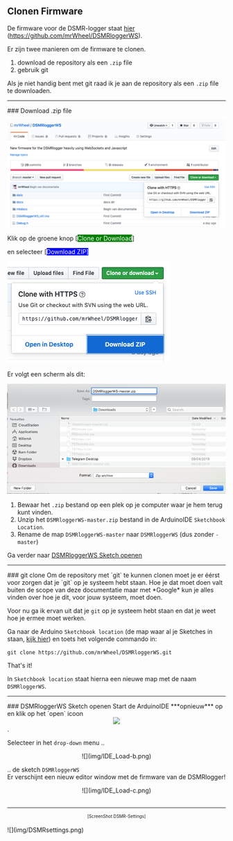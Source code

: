 ## Clonen Firmware
De firmware voor de DSMR-logger staat [hier](https://github.com/mrWheel/DSMRloggerWS)
(https://github.com/mrWheel/DSMRloggerWS).

Er zijn twee manieren om de firmware te clonen.

1. download de repository als een `.zip` file
2. gebruik git

Als je niet handig bent met git raad ik je aan de repository als een `.zip` file te downloaden.

<hr>
### Download .zip file

![](img/GIT_Clone1.png)

Klik op de groene knop [<span style="background: green; color: white;">Clone or Download</span>]

en selecteer [<span style="background: blue; color: white;">Download ZIP]

![](img/GIT_Clone2.png)

Er volgt een scherm als dit:

![](img/GIT_SaveZIP.png)

1. Bewaar het `.zip` bestand op een plek op je computer waar je hem terug kunt vinden.
2. Unzip het `DSMRloggerWS-master.zip` bestand in de ArduinoIDE `Sketchbook Location`.
3. Rename de map `DSMRloggerWS-master` naar `DSMRloggerWS` (dus zonder `-master`)

Ga verder naar [DSMRloggerWS Sketch openen](#dsmrloggerws-sketch-openen)

<hr>
### git clone
Om de repository met `git` te kunnen clonen moet je er éérst voor zorgen dat je `git` 
op je systeem hebt staan. Hoe je dat moet doen valt buiten de scope van deze documentatie
maar met *Google* kun je alles vinden over hoe je dit, voor jouw systeem, moet doen.

Voor nu ga ik ervan uit dat je `git` op je systeem hebt staan en dat je weet hoe je
ermee moet werken.

Ga naar de Arduino `Sketchbook location` (de map waar al je Sketches in staan, 
[kijk hier](installatieESP8266core.md))
en toets het volgende commando in:
```
git clone https://github.com/mrWheel/DSMRloggerWS.git
```
That's it!

In `Sketchbook location` staat hierna een nieuwe map met de naam `DSMRloggerWS`. 

<hr>
### DSMRloggerWS Sketch openen
Start de ArduinoIDE ***opnieuw*** op en klik op het `open` icoon 
<center><img src="../img/IDE_Load-a.png" width="500" /></center>.

Selecteer in het `drop-down` menu ..

<center>![](img/IDE_Load-b.png)</center>

.. de sketch `DSMRloggerWS`<br>
Er verschijnt een nieuw editor window met de firmware van de DSMRlogger!

<center>![](img/IDE_Load-c.png)</center>

<br>

----
<center style="font-size: 70%">[ScreenShot DSMR-Settings]</center><br>
![](img/DSMRsettings.png)
